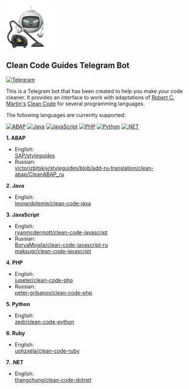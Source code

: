 <img src="https://github.com/victorizbitskiy/CleanCodeGuidesBot/blob/main/docs/img/logo.png" height="120px"/>

## Clean Code Guides Telegram Bot

[![Telegram](https://img.shields.io/badge/Telegram-@CleanCodeGuidesBot-27A03E?style=flat&logo=telegram)](https://t.me/CleanCodeGuidesBot)

This is a Telegram bot that has been created to help you make your code cleaner.
It provides an interface to work with adaptations of [Robert C. Martin's](https://github.com/unclebob) [Clean Code](https://www.amazon.com/Clean-Code-Handbook-Software-Craftsmanship/dp/0132350882) for several programming languages.  
 
The following languages are currently supported:  

[![ABAP](https://img.shields.io/badge/ABAP-485361?style=flat-square&logo=sap)](https://help.sap.com/doc/abapdocu_752_index_htm/7.52/en-us/abenabap_overview.htm)
[![Java](https://img.shields.io/badge/Java-B17429?style=flat-square&logo=java&logoColor=black)](https://www.java.com/ru/)
[![JavaScript](https://img.shields.io/badge/JavaScript-F7DF1E?style=flat-square&logo=javascript&logoColor=black)](https://developer.mozilla.org/ru/docs/Web/JavaScript)
[![PHP](https://img.shields.io/badge/PHP-8892BF?style=flat-square&logo=php&logoColor=black)](https://www.php.net/)
[![Python](https://img.shields.io/badge/Python-FFDE56?style=flat-square&logo=python&logoColor=3B83BD)](https://www.python.org)
[![.NET](https://img.shields.io/badge/.NET-6C4675?style=flat-square&logo=.NET&logoColor=white)](https://dotnet.microsoft.com/en-us)

**1. ABAP**
- English:  
  [SAP/styleguides](https://github.com/SAP/styleguides/blob/main/clean-abap/CleanABAP.md)
- Russian:  
  [victorizbitskiy/styleguides/blob/add-ru-translation/clean-abap/CleanABAP_ru](https://github.com/victorizbitskiy/styleguides/blob/add-ru-translation/clean-abap/CleanABAP_ru.md)  
  
**2. Java**
- English:  
  [leonardolemie/clean-code-java](https://github.com/leonardolemie/clean-code-java)
  
**3. JavaScript**  
- English:  
  [ryanmcdermott/clean-code-javascript](https://github.com/ryanmcdermott/clean-code-javascript)  
- Russian:  
  [BoryaMogila/clean-code-javascript-ru](https://github.com/BoryaMogila/clean-code-javascript-ru)   
  [maksugr/clean-code-javascript](https://github.com/maksugr/clean-code-javascript)  
  
**4. PHP**
- English:  
  [jupeter/clean-code-php](https://github.com/jupeter/clean-code-php)
- Russian:  
  [peter-gribanov/clean-code-php](https://github.com/peter-gribanov/clean-code-php)  
  
**5. Python**
- English:  
  [zedr/clean-code-python](https://github.com/zedr/clean-code-python)  
  
**6. Ruby**
- English:  
  [uohzxela/clean-code-ruby](https://github.com/uohzxela/clean-code-ruby)  
  
**7. .NET**
- English:  
  [thangchung/clean-code-dotnet](https://github.com/thangchung/clean-code-dotnet)  

